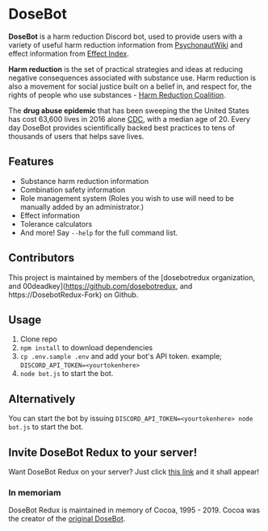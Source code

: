 # DoseBot

**DoseBot** is a harm reduction Discord bot, used to provide users with a variety of useful harm reduction information from [PsychonautWiki](https://www.psychonautwiki.org) and effect information from [Effect Index](https://www.effectindex.com).

**Harm reduction** is the set of practical strategies and ideas at reducing negative consequences associated with substance use. Harm reduction is also a movement for social justice built on a belief in, and respect for, the rights of people who use substances - [Harm Reduction Coalition](http://harmreduction.org/about-us/principles-of-harm-reduction/).

The **drug abuse epidemic** that has been sweeping the the United States has cost 63,600 lives in 2016 alone [CDC](https://www.cdc.gov/nchs/products/databriefs/db294.htm), with a median age of 20. Every day DoseBot provides scientifically backed best practices to tens of thousands of users that helps save lives.

## Features

- Substance harm reduction information
- Combination safety information
- Role management system (Roles you wish to use will need to be manually added by an administrator.)
- Effect information
- Tolerance calculators
- And more! Say `--help` for the full command list.

## Contributors

This project is maintained by members of the [dosebotredux organization, and 00deadkey](https://github.com/dosebotredux, and https://DosebotRedux-Fork) on Github.

## Usage

1.  Clone repo
2.	`npm install` to download dependencies
3.	`cp .env.sample .env` and add your bot's API token. example; `DISCORD_API_TOKEN=<yourtokenhere>`
4.	`node bot.js` to start the bot.

## Alternatively

 You can start the bot by issuing `DISCORD_API_TOKEN=<yourtokenhere> node bot.js` to start the bot.

## Invite DoseBot Redux to your server!

Want DoseBot Redux on your server? Just click [this link](https://discord.com/oauth2/authorize?client_id=799165497710084116&scope=bot&permissions=268815552) and it shall appear!

### In memoriam

DoseBot Redux is maintained in memory of Cocoa, 1995 - 2019. Cocoa was the creator of the [original DoseBot](https://github.com/GabrielMorris/DoseBot).
